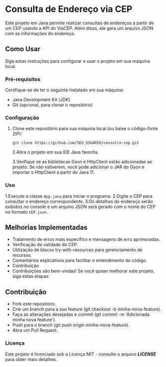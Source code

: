 # Consulta de Endereço via CEP

Este projeto em Java permite realizar consultas de endereços a partir de um CEP usando a API do ViaCEP. Além disso, ele gera um arquivo JSON com as informações do endereço.

## Como Usar

Siga estas instruções para configurar e usar o projeto em sua máquina local.

### Pré-requisitos

Certifique-se de ter o seguinte instalado em sua máquina:

- Java Development Kit (JDK)
- Git (opcional, para clonar o repositório)

### Configuração

1. Clone este repositório para sua máquina local (ou baixe o código-fonte ZIP):

   ```
   git clone https://github.com/SEU_USUARIO/consulta-cep.git
   ```
   2.Abra o projeto em sua IDE Java favorita.
  
   3.Verifique se as bibliotecas Gson e HttpClient estão adicionadas ao projeto. Se não estiverem, você pode adicionar o JAR 
   do Gson e importar o HttpClient a partir do Java 11.

### Uso
1.Execute a classe `App.java` para iniciar o programa.
2.Digite o CEP para consultar o endereço correspondente.
3.Os detalhes do endereço serão exibidos no console e um arquivo JSON será gerado com o nome do CEP no formato   `CEP.json.`

## Melhorias Implementadas

+ Tratamento de erros mais específico e mensagens de erro aprimoradas.
+ Verificação de validade do CEP.
+ Utilização de blocos try-with-resources para gerenciamento de recursos.
+ Comentários explicativos para facilitar o entendimento do código.
+ Contribuição
+ Contribuições são bem-vindas! Se você quiser melhorar este projeto, siga estas etapas:
  
## Contribuição

+ Fork este repositório.
+ Crie um branch para a sua feature (git checkout -b minha-nova-feature).
+ Faça as alterações desejadas e commit (git commit -m 'Adicionada minha nova feature').
+ Push para o branch (git push origin minha-nova-feature).
+ Abra um Pull Request.



### Licença
 Este projeto é licenciado sob a Licença MIT - consulte o arquivo ***LICENSE*** para obter mais detalhes.
